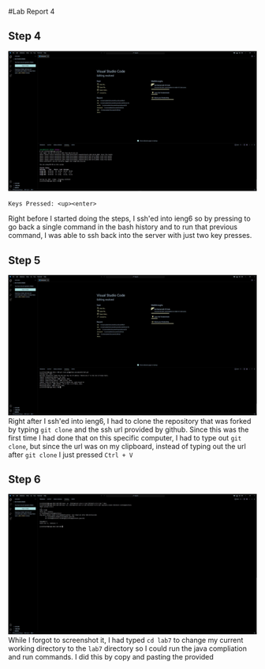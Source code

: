 #Lab Report 4

## Step 4
![Image](step4.jpg)
```
Keys Pressed: <up><enter>
```
Right before I started doing the steps, I ssh'ed into ieng6 so by pressing <up> to go back a single command in the bash history
and <enter> to run that previous command, I was able to ssh back into the server with just two key presses.

## Step 5
![Image](step5.jpg)
Right after I ssh'ed into ieng6, I had to clone the repository that was forked by typing `git clone` and the ssh url provided
by github. Since this was the first time I had done that on this specific computer, I had to type out `git clone`, but since 
the url was on my clipboard, instead of typing out the url after `git clone` I just pressed `Ctrl + V`

## Step 6
![Image](step6.jpg)
While I forgot to screenshot it, I had typed `cd lab7` to change my current working directory to the `lab7` directory so I could
run the java compliation and run commands. I did this by copy and pasting the provided

